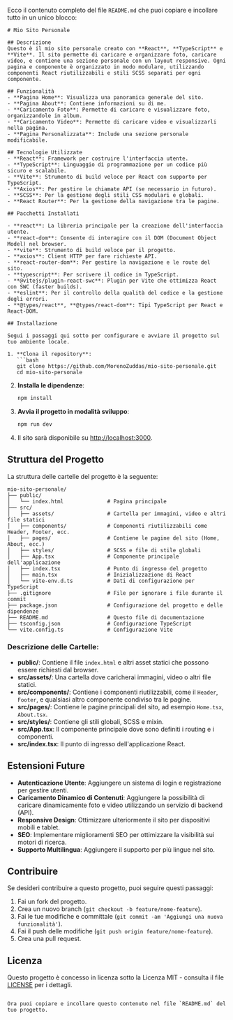 Ecco il contenuto completo del file `README.md` che puoi copiare e incollare tutto in un unico blocco:

```
# Mio Sito Personale

## Descrizione
Questo è il mio sito personale creato con **React**, **TypeScript** e **Vite**. Il sito permette di caricare e organizzare foto, caricare video, e contiene una sezione personale con un layout responsive. Ogni pagina e componente è organizzato in modo modulare, utilizzando componenti React riutilizzabili e stili SCSS separati per ogni componente.

## Funzionalità
- **Pagina Home**: Visualizza una panoramica generale del sito.
- **Pagina About**: Contiene informazioni su di me.
- **Caricamento Foto**: Permette di caricare e visualizzare foto, organizzandole in album.
- **Caricamento Video**: Permette di caricare video e visualizzarli nella pagina.
- **Pagina Personalizzata**: Include una sezione personale modificabile.

## Tecnologie Utilizzate
- **React**: Framework per costruire l'interfaccia utente.
- **TypeScript**: Linguaggio di programmazione per un codice più sicuro e scalabile.
- **Vite**: Strumento di build veloce per React con supporto per TypeScript.
- **Axios**: Per gestire le chiamate API (se necessario in futuro).
- **SCSS**: Per la gestione degli stili CSS modulari e globali.
- **React Router**: Per la gestione della navigazione tra le pagine.
  
## Pacchetti Installati

- **react**: La libreria principale per la creazione dell'interfaccia utente.
- **react-dom**: Consente di interagire con il DOM (Document Object Model) nel browser.
- **vite**: Strumento di build veloce per il progetto.
- **axios**: Client HTTP per fare richieste API.
- **react-router-dom**: Per gestire la navigazione e le route del sito.
- **typescript**: Per scrivere il codice in TypeScript.
- **@vitejs/plugin-react-swc**: Plugin per Vite che ottimizza React con SWC (faster builds).
- **eslint**: Per il controllo della qualità del codice e la gestione degli errori.
- **@types/react**, **@types/react-dom**: Tipi TypeScript per React e React-DOM.

## Installazione

Segui i passaggi qui sotto per configurare e avviare il progetto sul tuo ambiente locale.

1. **Clona il repository**:
   ```bash
   git clone https://github.com/MorenoZuddas/mio-sito-personale.git
   cd mio-sito-personale
   ```

2. **Installa le dipendenze**:
   ```bash
   npm install
   ```

3. **Avvia il progetto in modalità sviluppo**:
   ```bash
   npm run dev
   ```

4. Il sito sarà disponibile su [http://localhost:3000](http://localhost:3000).

## Struttura del Progetto

La struttura delle cartelle del progetto è la seguente:

```
mio-sito-personale/
├── public/
│   └── index.html              # Pagina principale
├── src/
│   ├── assets/                 # Cartella per immagini, video e altri file statici
│   ├── components/             # Componenti riutilizzabili come Header, Footer, ecc.
│   ├── pages/                  # Contiene le pagine del sito (Home, About, ecc.)
│   ├── styles/                 # SCSS e file di stile globali
│   ├── App.tsx                 # Componente principale dell'applicazione
│   ├── index.tsx               # Punto di ingresso del progetto
│   ├── main.tsx                # Inizializzazione di React
│   └── vite-env.d.ts           # Dati di configurazione per TypeScript
├── .gitignore                  # File per ignorare i file durante il commit
├── package.json                # Configurazione del progetto e delle dipendenze
├── README.md                   # Questo file di documentazione
├── tsconfig.json               # Configurazione TypeScript
└── vite.config.ts              # Configurazione Vite
```

### Descrizione delle Cartelle:
- **public/**: Contiene il file `index.html` e altri asset statici che possono essere richiesti dal browser.
- **src/assets/**: Una cartella dove caricherai immagini, video o altri file statici.
- **src/components/**: Contiene i componenti riutilizzabili, come il `Header`, `Footer`, e qualsiasi altro componente condiviso tra le pagine.
- **src/pages/**: Contiene le pagine principali del sito, ad esempio `Home.tsx`, `About.tsx`.
- **src/styles/**: Contiene gli stili globali, SCSS e mixin.
- **src/App.tsx**: Il componente principale dove sono definiti i routing e i componenti.
- **src/index.tsx**: Il punto di ingresso dell'applicazione React.

## Estensioni Future

- **Autenticazione Utente**: Aggiungere un sistema di login e registrazione per gestire utenti.
- **Caricamento Dinamico di Contenuti**: Aggiungere la possibilità di caricare dinamicamente foto e video utilizzando un servizio di backend (API).
- **Responsive Design**: Ottimizzare ulteriormente il sito per dispositivi mobili e tablet.
- **SEO**: Implementare miglioramenti SEO per ottimizzare la visibilità sui motori di ricerca.
- **Supporto Multilingua**: Aggiungere il supporto per più lingue nel sito.
  
## Contribuire

Se desideri contribuire a questo progetto, puoi seguire questi passaggi:

1. Fai un fork del progetto.
2. Crea un nuovo branch (`git checkout -b feature/nome-feature`).
3. Fai le tue modifiche e committale (`git commit -am 'Aggiungi una nuova funzionalità'`).
4. Fai il push delle modifiche (`git push origin feature/nome-feature`).
5. Crea una pull request.

## Licenza
Questo progetto è concesso in licenza sotto la Licenza MIT - consulta il file [LICENSE](LICENSE) per i dettagli.
```

Ora puoi copiare e incollare questo contenuto nel file `README.md` del tuo progetto.
